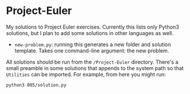 # Project-Euler
My solutions to Project Euler exercises. Currently this lists only Python3 solutions,
but I plan to add some solutions in other languages as well.

- `new-problem.py`: running this generates a new folder and solution template. 
Takes one command-line argument: the new problem.

All solutions should be run from the `/Project-Euler` directory. There's a small
preamble in some solutions that appends to the system path so that `Utilities` can
be imported. For example, from here you might run:

`python3 005/solution.py`

